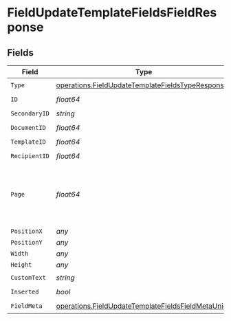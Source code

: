 # FieldUpdateTemplateFieldsFieldResponse


## Fields

| Field                                                                                                                    | Type                                                                                                                     | Required                                                                                                                 | Description                                                                                                              |
| ------------------------------------------------------------------------------------------------------------------------ | ------------------------------------------------------------------------------------------------------------------------ | ------------------------------------------------------------------------------------------------------------------------ | ------------------------------------------------------------------------------------------------------------------------ |
| `Type`                                                                                                                   | [operations.FieldUpdateTemplateFieldsTypeResponse](../../models/operations/fieldupdatetemplatefieldstyperesponse.md)     | :heavy_check_mark:                                                                                                       | N/A                                                                                                                      |
| `ID`                                                                                                                     | *float64*                                                                                                                | :heavy_check_mark:                                                                                                       | N/A                                                                                                                      |
| `SecondaryID`                                                                                                            | *string*                                                                                                                 | :heavy_check_mark:                                                                                                       | N/A                                                                                                                      |
| `DocumentID`                                                                                                             | *float64*                                                                                                                | :heavy_check_mark:                                                                                                       | N/A                                                                                                                      |
| `TemplateID`                                                                                                             | *float64*                                                                                                                | :heavy_check_mark:                                                                                                       | N/A                                                                                                                      |
| `RecipientID`                                                                                                            | *float64*                                                                                                                | :heavy_check_mark:                                                                                                       | N/A                                                                                                                      |
| `Page`                                                                                                                   | *float64*                                                                                                                | :heavy_check_mark:                                                                                                       | The page number of the field on the document. Starts from 1.                                                             |
| `PositionX`                                                                                                              | *any*                                                                                                                    | :heavy_minus_sign:                                                                                                       | N/A                                                                                                                      |
| `PositionY`                                                                                                              | *any*                                                                                                                    | :heavy_minus_sign:                                                                                                       | N/A                                                                                                                      |
| `Width`                                                                                                                  | *any*                                                                                                                    | :heavy_minus_sign:                                                                                                       | N/A                                                                                                                      |
| `Height`                                                                                                                 | *any*                                                                                                                    | :heavy_minus_sign:                                                                                                       | N/A                                                                                                                      |
| `CustomText`                                                                                                             | *string*                                                                                                                 | :heavy_check_mark:                                                                                                       | N/A                                                                                                                      |
| `Inserted`                                                                                                               | *bool*                                                                                                                   | :heavy_check_mark:                                                                                                       | N/A                                                                                                                      |
| `FieldMeta`                                                                                                              | [operations.FieldUpdateTemplateFieldsFieldMetaUnion](../../models/operations/fieldupdatetemplatefieldsfieldmetaunion.md) | :heavy_check_mark:                                                                                                       | N/A                                                                                                                      |